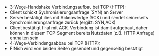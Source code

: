 - 3-Wege-Handshake Verbindungsaufbau bei TCP (HTTP):
 - Client schickt Sychronisierungsanfrage (SYN) an Server
 -  Server bestätigt dies mit Acknowledge (ACK) und sendet seinerseits Synchronisierungsanfrage zurück (ergibt: SYN,ACK)
 - Client bestätigt final mit ACK, Verbindung ist damit aufgebaut, daher können in diesem TCP-Segment bereits Nutzdaten (z.B. HTTP-Anfrage) enthalten sein
- 4-Wege-Verbindungsabbau bei TCP (HTTP): 
 -  FINish wird von beiden Seiten gesendet und gegenseitig bestätigt